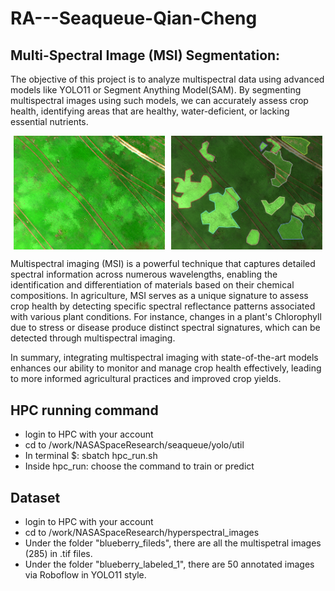 # RA---Seaqueue-Qian-Cheng

## Multi-Spectral Image (MSI) Segmentation:

The objective of this project is to analyze multispectral data using advanced models like YOLO11 or Segment Anything Model(SAM). By segmenting multispectral images using such models, we can accurately assess crop health, identifying areas that are healthy, water-deficient, or lacking essential nutrients.​

<div style="display: flex; justify-content: center; align-items: center;">
  <img src="0192_rgb.png" alt="0192_rgb" width="48%" height="48%" style="margin-right: 10px;"/>
  <img src="0192_seg.png" alt="0192_seg" width="48%" height="48%"/>
</div>

Multispectral imaging (MSI) is a powerful technique that captures detailed spectral information across numerous wavelengths, enabling the identification and differentiation of materials based on their chemical compositions. In agriculture, MSI serves as a unique signature to assess crop health by detecting specific spectral reflectance patterns associated with various plant conditions. For instance, changes in a plant's Chlorophyll due to stress or disease produce distinct spectral signatures, which can be detected through multispectral imaging.

In summary, integrating multispectral imaging with state-of-the-art models enhances our ability to monitor and manage crop health effectively, leading to more informed agricultural practices and improved crop yields.

## HPC running command

- login to HPC with your account
- cd to /work/NASASpaceResearch/seaqueue/yolo/util
- In terminal $: sbatch hpc_run.sh
- Inside hpc_run: choose the command to train or predict

## Dataset

- login to HPC with your account
- cd to /work/NASASpaceResearch/hyperspectral_images
- Under the folder "blueberry_fileds", there are all the multispetral images (285) in .tif files.
- Under the folder "blueberry_labeled_1", there are 50 annotated images via Roboflow in YOLO11 style.
